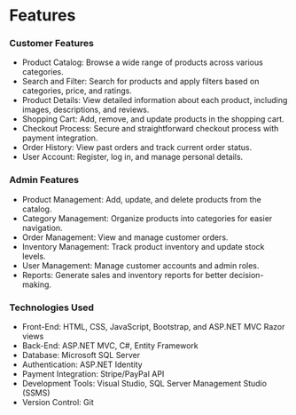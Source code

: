 # Features
### Customer Features
* Product Catalog: Browse a wide range of products across various categories.
* Search and Filter: Search for products and apply filters based on categories, price, and ratings.
* Product Details: View detailed information about each product, including images, descriptions, and reviews.
* Shopping Cart: Add, remove, and update products in the shopping cart.
* Checkout Process: Secure and straightforward checkout process with payment integration.
* Order History: View past orders and track current order status.
* User Account: Register, log in, and manage personal details.
### Admin Features
* Product Management: Add, update, and delete products from the catalog.
* Category Management: Organize products into categories for easier navigation.
* Order Management: View and manage customer orders.
* Inventory Management: Track product inventory and update stock levels.
* User Management: Manage customer accounts and admin roles.
* Reports: Generate sales and inventory reports for better decision-making.
### Technologies Used
* Front-End: HTML, CSS, JavaScript, Bootstrap, and ASP.NET MVC Razor views
* Back-End: ASP.NET MVC, C#, Entity Framework
* Database: Microsoft SQL Server
* Authentication: ASP.NET Identity
* Payment Integration: Stripe/PayPal API
* Development Tools: Visual Studio, SQL Server Management Studio (SSMS)
* Version Control: Git
